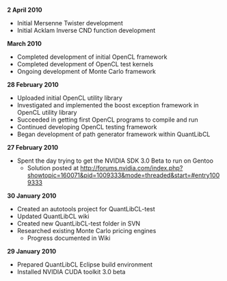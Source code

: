 **2 April 2010**
  * Initial Mersenne Twister development
  * Initial Acklam Inverse CND function development

**March 2010**
  * Completed development of initial OpenCL framework
  * Completed development of OpenCL test kernels
  * Ongoing development of Monte Carlo framework

**28 February 2010**
  * Uploaded initial OpenCL utility library
  * Investigated and implemented the boost exception framework in OpenCL utility library
  * Succeeded in getting first OpenCL programs to compile and run
  * Continued developing OpenCL testing framework
  * Began development of path generator framework within QuantLibCL

**27 February 2010**
  * Spent the day trying to get the NVIDIA SDK 3.0 Beta to run on Gentoo
    * Solution posted at http://forums.nvidia.com/index.php?showtopic=160071&pid=1009333&mode=threaded&start=#entry1009333

**30 January 2010**
  * Created an autotools project for QuantLibCL-test
  * Updated QuantLibCL wiki
  * Created new QuantLibCL-test folder in SVN
  * Researched existing Monte Carlo pricing engines
    * Progress documented in Wiki

**29 January 2010**
  * Prepared QuantLibCL Eclipse build environment
  * Installed NVIDIA CUDA toolkit 3.0 beta